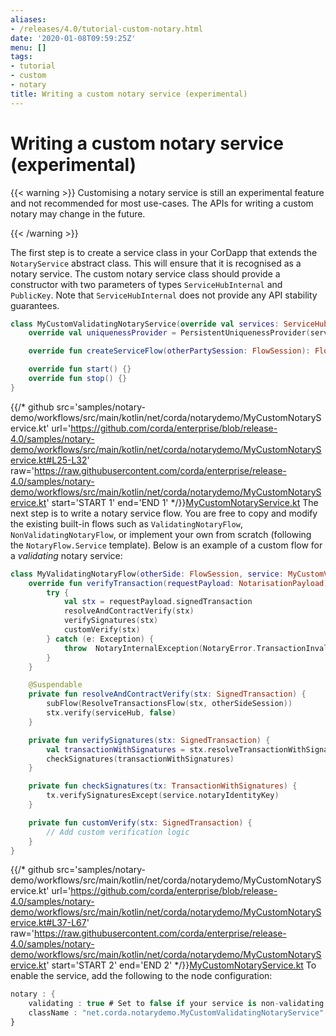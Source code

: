 ```yaml
---
aliases:
- /releases/4.0/tutorial-custom-notary.html
date: '2020-01-08T09:59:25Z'
menu: []
tags:
- tutorial
- custom
- notary
title: Writing a custom notary service (experimental)
---
```





# Writing a custom notary service (experimental)


{{< warning >}}
Customising a notary service is still an experimental feature and not recommended for most use-cases. The APIs
for writing a custom notary may change in the future.

{{< /warning >}}


The first step is to create a service class in your CorDapp that extends the `NotaryService` abstract class.
This will ensure that it is recognised as a notary service.
The custom notary service class should provide a constructor with two parameters of types `ServiceHubInternal` and `PublicKey`.
Note that `ServiceHubInternal` does not provide any API stability guarantees.

```kotlin
class MyCustomValidatingNotaryService(override val services: ServiceHubInternal, override val notaryIdentityKey: PublicKey) : SinglePartyNotaryService() {
    override val uniquenessProvider = PersistentUniquenessProvider(services.clock, services.database, services.cacheFactory)

    override fun createServiceFlow(otherPartySession: FlowSession): FlowLogic<Void?> = MyValidatingNotaryFlow(otherPartySession, this)

    override fun start() {}
    override fun stop() {}
}

```
{{/* github src='samples/notary-demo/workflows/src/main/kotlin/net/corda/notarydemo/MyCustomNotaryService.kt' url='https://github.com/corda/enterprise/blob/release-4.0/samples/notary-demo/workflows/src/main/kotlin/net/corda/notarydemo/MyCustomNotaryService.kt#L25-L32' raw='https://raw.githubusercontent.com/corda/enterprise/release-4.0/samples/notary-demo/workflows/src/main/kotlin/net/corda/notarydemo/MyCustomNotaryService.kt' start='START 1' end='END 1' */}}[MyCustomNotaryService.kt](https://github.com/corda/enterprise/blob/release/ent/4.0/samples/notary-demo/workflows/src/main/kotlin/net/corda/notarydemo/MyCustomNotaryService.kt)
The next step is to write a notary service flow. You are free to copy and modify the existing built-in flows such
as `ValidatingNotaryFlow`, `NonValidatingNotaryFlow`, or implement your own from scratch (following the
`NotaryFlow.Service` template). Below is an example of a custom flow for a *validating* notary service:

```kotlin
class MyValidatingNotaryFlow(otherSide: FlowSession, service: MyCustomValidatingNotaryService) : ValidatingNotaryFlow(otherSide, service, defaultEstimatedWaitTime) {
    override fun verifyTransaction(requestPayload: NotarisationPayload) {
        try {
            val stx = requestPayload.signedTransaction
            resolveAndContractVerify(stx)
            verifySignatures(stx)
            customVerify(stx)
        } catch (e: Exception) {
            throw  NotaryInternalException(NotaryError.TransactionInvalid(e))
        }
    }

    @Suspendable
    private fun resolveAndContractVerify(stx: SignedTransaction) {
        subFlow(ResolveTransactionsFlow(stx, otherSideSession))
        stx.verify(serviceHub, false)
    }

    private fun verifySignatures(stx: SignedTransaction) {
        val transactionWithSignatures = stx.resolveTransactionWithSignatures(serviceHub)
        checkSignatures(transactionWithSignatures)
    }

    private fun checkSignatures(tx: TransactionWithSignatures) {
        tx.verifySignaturesExcept(service.notaryIdentityKey)
    }

    private fun customVerify(stx: SignedTransaction) {
        // Add custom verification logic
    }
}

```
{{/* github src='samples/notary-demo/workflows/src/main/kotlin/net/corda/notarydemo/MyCustomNotaryService.kt' url='https://github.com/corda/enterprise/blob/release-4.0/samples/notary-demo/workflows/src/main/kotlin/net/corda/notarydemo/MyCustomNotaryService.kt#L37-L67' raw='https://raw.githubusercontent.com/corda/enterprise/release-4.0/samples/notary-demo/workflows/src/main/kotlin/net/corda/notarydemo/MyCustomNotaryService.kt' start='START 2' end='END 2' */}}[MyCustomNotaryService.kt](https://github.com/corda/enterprise/blob/release/ent/4.0/samples/notary-demo/workflows/src/main/kotlin/net/corda/notarydemo/MyCustomNotaryService.kt)
To enable the service, add the following to the node configuration:

```kotlin
notary : {
    validating : true # Set to false if your service is non-validating
    className : "net.corda.notarydemo.MyCustomValidatingNotaryService" # The fully qualified name of your service class
}
```

